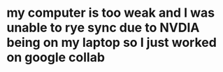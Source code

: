 # my computer is too weak and I was unable to rye sync due to NVDIA being on my laptop so I just worked on google collab

